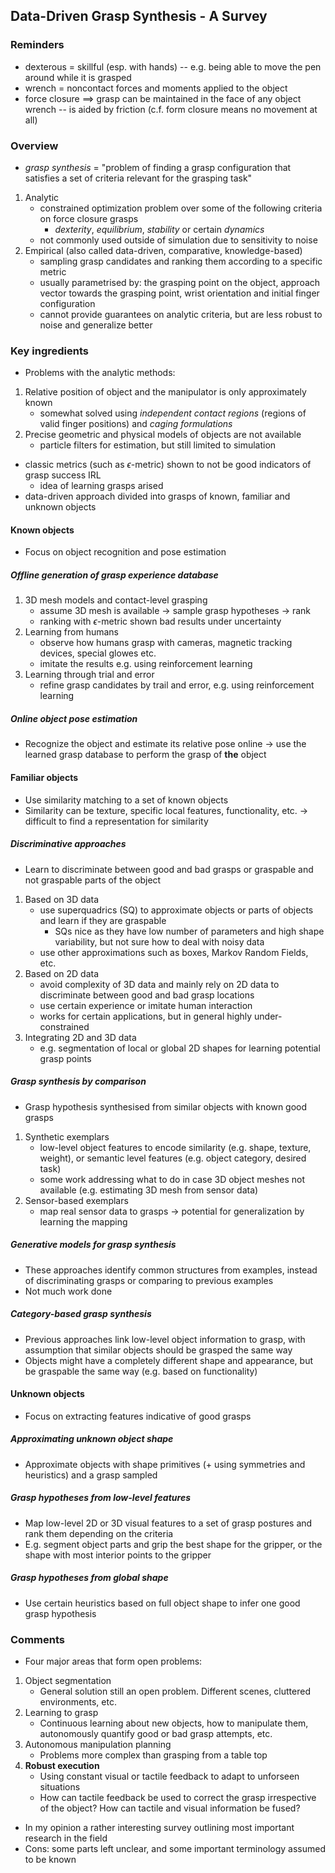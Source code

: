 ## Data-Driven Grasp Synthesis - A Survey

### Reminders
- dexterous $=$ skillful (esp. with hands) -- e.g. being able to move the pen around while it is grasped
- wrench $=$ noncontact forces and moments applied to the object
- force closure $\implies$ grasp can be maintained in the face of any object wrench -- is aided by friction (c.f. form closure means no movement at all)

### Overview
- *grasp synthesis* $=$ "problem of finding a grasp configuration that satisfies a set of criteria relevant for the grasping task"
1. Analytic
    - constrained optimization problem over some of the following criteria on force closure grasps
        - *dexterity*, *equilibrium*, *stability* or certain *dynamics*
    - not commonly used outside of simulation due to sensitivity to noise
2. Empirical (also called data-driven, comparative, knowledge-based)
    - sampling grasp candidates and ranking them according to a specific metric
    - usually parametrised by: the grasping point on the object, approach vector towards the grasping point, wrist orientation and initial finger configuration
    - cannot provide guarantees on analytic criteria, but are less robust to noise and generalize better

### Key ingredients
- Problems with the analytic methods:
1. Relative position of object and the manipulator is only approximately known
    - somewhat solved using *independent contact regions* (regions of valid finger positions) and *caging formulations*
2. Precise geometric and physical models of objects are not available
    - particle filters for estimation, but still limited to simulation
- classic metrics (such as $\epsilon$-metric) shown to not be good indicators of grasp success IRL
    - idea of learning grasps arised
- data-driven approach divided into grasps of known, familiar and unknown objects

#### Known objects
- Focus on object recognition and pose estimation

##### Offline generation of grasp experience database
1. 3D mesh models and contact-level grasping
    - assume 3D mesh is available $\rightarrow$ sample grasp hypotheses $\rightarrow$ rank
    - ranking with $\epsilon$-metric shown bad results under uncertainty
2. Learning from humans
    - observe how humans grasp with cameras, magnetic tracking devices, special glowes etc.
    - imitate the results e.g. using reinforcement learning
3. Learning through trial and error
    - refine grasp candidates by trail and error, e.g. using reinforcement learning

##### Online object pose estimation
- Recognize the object and estimate its relative pose online $\rightarrow$ use the learned grasp database to perform the grasp of **the** object

#### Familiar objects
- Use similarity matching to a set of known objects
- Similarity can be texture, specific local features, functionality, etc. $\rightarrow$ difficult to find a representation for similarity

##### Discriminative approaches
- Learn to discriminate between good and bad grasps or graspable and not graspable parts of the object
1. Based on 3D data
    - use superquadrics (SQ) to approximate objects or parts of objects and learn if they are graspable
        - SQs nice as they have low number of parameters and high shape variability, but not sure how to deal with noisy data
    - use other approximations such as boxes, Markov Random Fields, etc.
2. Based on 2D data
    - avoid complexity of 3D data and mainly rely on 2D data to discriminate between good and bad grasp locations
    - use certain experience or imitate human interaction
    - works for certain applications, but in general highly under-constrained
3. Integrating 2D and 3D data
    - e.g. segmentation of local or global 2D shapes for learning potential grasp points

##### Grasp synthesis by comparison
- Grasp hypothesis synthesised from similar objects with known good grasps
1. Synthetic exemplars
    - low-level object features to encode similarity (e.g. shape, texture, weight), or semantic level features (e.g. object category, desired task)
    - some work addressing what to do in case 3D object meshes not available (e.g. estimating 3D mesh from sensor data)
2. Sensor-based exemplars
    - map real sensor data to grasps $\rightarrow$ potential for generalization by learning the mapping

##### Generative models for grasp synthesis
- These approaches identify common structures from examples, instead of discriminating grasps or comparing to previous examples
- Not much work done

##### Category-based grasp synthesis
- Previous approaches link low-level object information to grasp, with assumption that similar objects should be grasped the same way
- Objects might have a completely different shape and appearance, but be graspable the same way (e.g. based on functionality)

#### Unknown objects
- Focus on extracting features indicative of good grasps

##### Approximating unknown object shape
- Approximate objects with shape primitives (+ using symmetries and heuristics) and a grasp sampled

##### Grasp hypotheses from low-level features
- Map low-level 2D or 3D visual features to a set of grasp postures and rank them depending on the criteria
- E.g. segment object parts and grip the best shape for the gripper, or the shape with most interior points to the gripper

##### Grasp hypotheses from global shape
- Use certain heuristics based on full object shape to infer one good grasp hypothesis

### Comments
- Four major areas that form open problems:
1. Object segmentation
    - General solution still an open problem. Different scenes, cluttered environments, etc.
2. Learning to grasp
    - Continuous learning about new objects, how to manipulate them, autonomously quantify good or bad grasp attempts, etc.
3. Autonomous manipulation planning
    - Problems more complex than grasping from a table top
4. **Robust execution**
    - Using constant visual or tactile feedback to adapt to unforseen situations
    - How can tactile feedback be used to correct the grasp irrespective of the object? How can tactile and visual information be fused?

- In my opinion a rather interesting survey outlining most important research in the field
- Cons: some parts left unclear, and some important terminology assumed to be known
